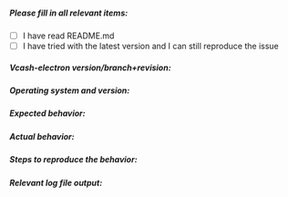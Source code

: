 <!-- Delete non-relevant parts if this is not a bug report -->

##### Please fill in all relevant items:
- [ ] I have read README.md
- [ ] I have tried with the latest version and I can still reproduce the issue

##### Vcash-electron version/branch+revision:

##### Operating system and version:

##### Expected behavior:

##### Actual behavior:

##### Steps to reproduce the behavior:

##### Relevant log file output:
